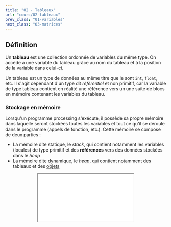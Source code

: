 ```yaml
---
title: "02 - Tableaux"
url: "cours/02-tableaux"
prev_class: "01-variables"
next_class: "03-matrices"
---
```


## Définition

Un **tableau** est une collection ordonnée de variables du même type. On accède a une variable du tableau grâce au nom du tableau et à la position de la variable dans celui-ci.

Un tableau est un type de données au même titre que le sont `int`, `float`, etc. Il s'agit cependant d'un type dit *référentiel* et non primitif, car la variable de type tableau contient en réalité une référence vers un une suite de blocs en mémoire contenant les variables du tableau.

### Stockage en mémoire

Lorsqu'un programme processing s'exécute, il possède sa propre mémoire dans laquelle seront stockées toutes les variables et tout ce qu'il se déroule dans le programme (appels de fonction, etc.). Cette mémoire se compose de deux parties :

- La mémoire dite statique, le *stack*, qui contient notamment les variables (locales) de type primitif et des **références** vers des données stockées dans le *heap*
- La mémoire dite dynamique, le *heap*, qui contient notamment des tableaux et des [objets](cours/09-classes.md)

<p class="svg-container" align="center">
<iframe src="/stic/images/stack_heap.svg"/>
</p>

> ⚠️ Le stockage en mémoire est en réalité plus complexe, l'important ici est de comprendre la différence entre une valeur et une référence. Pour plus de détails sur la gestion de la mémoire lors de l'exécution d'un programme Java, Google est votre ami.


## Déclaration

On déclare un tableau comme on déclare une [variable](cours/01-variables.md), à ceci près qu'il faut rajouter l'opérateur `[]` pour indiquer qu'il s'agit d'un tableau. On peut ajouter cet opérateur soit après le **type** de données du tableau, soit après son nom. Il s'agit de déclarations équivalentes.

```java
int[] integers;
```

ou

```java
int integers[];
```

On déclare ici une variable appelée `integers` qui est un tableau de nombres entiers.

## Création

Il existe deux façons de créer un tableau :

1. On peut créer un tableau vide en indiquant sa taille, le nombre d'éléments qu'il contient.

```java
int[] integers = new int[6];
```

2. On peut créer un tableau en indiquant directement les valeurs qu'il contient entre `{}`. La taille du tableau sera donc le nombre d'éléments qu'on définit.

```java
int[] integers = new int[] { 1, 2, 4, 8, 16, 32 };
```

Dans les deux cas, l'utilisation du mot clé `new` est obligatoire. Ce mot clé indique qu'on crée une nouvelle **référence** et est responsable de l'allocation en mémoire.

## Manipulation

Une fois un tableau déclaré et créé, on peut accéder à sa taille et aux différents éléments qu'il contient.

### Taille du tableau

La taille d'un tableau **est déterminée à sa création et ne peut pas être changée**, on peut la récupérer grâce au champ spécial `length` du tableau, de la façon suivante :

```java
int[] integers = new int[] { 1, 2, 3 };
println(integers.length); // Affiche 3
```

### Elements du tableau

Pour accéder à un élément particulier du tableau, il faut utiliser l'opérateur de tableau et l'indice de l'élément après le nom du tableau, par exemple `[1]`.

> ⚠️ En informatique, on commence à compter à partir de 0. Le premier élément aura donc l'indice 0, le deuxième l'indice 1, ainsi de suite.

Lorsque l'on accède à un élément du tableau, on récupère une variable (celle stockée dans le heap), et on peut donc s'en servir comme tel ; c'est-à-dire lui assigner une valeur, ou l'évaluer dans des expressions.

```java
int[] integers = new int[] { 1, 2, 3 };

// Evalue la variable à l'indice 0 dans le tableau et affiche 1
println(integers[0]); 

// Assigne la valeur 0 à la variable à l'indice 1 dans le tableau
integers[1] = 0; 

// Evalue la variable à l'indice 1 dans le tableau et affiche 0
println(integers[0]);

// Evalue la variable à l'indice 2 dans le tableau et affiche 3
println(integers[2]); 
```

### Erreurs

- Lorsque l'on essaie d'accéder à un élément dont l'indice est supérieur à la taille du tableau, c'est-à-dire à une position **hors** du tableau, l'exécution du code provoquera une erreur du type `ArrayIndexOutOfBoundsException` avec l'indice auquel on a voulu accéder.